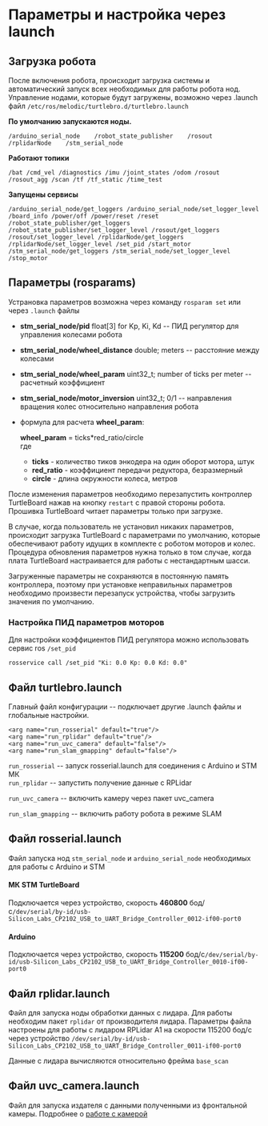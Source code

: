 # Параметры и настройка через launch

## Загрузка робота

После включения робота, происходит загрузка системы и автоматический запуск всех необходимых для работы робота нод. Управление нодами, которые будут загружены, возможно через .launch файл `/etc/ros/melodic/turtlebro.d/turtlebro.launch`

**По умолчанию запускаются ноды.**

`/arduino_serial_node   
/robot_state_publisher   
/rosout   
/rplidarNode   
/stm_serial_node`

**Работают топики**

`/bat /cmd_vel /diagnostics /imu /joint_states /odom /rosout /rosout_agg /scan /tf /tf_static /time_test`

**Запущены сервисы**

`/arduino_serial_node/get_loggers /arduino_serial_node/set_logger_level /board_info /power/off /power/reset /reset /robot_state_publisher/get_loggers /robot_state_publisher/set_logger_level /rosout/get_loggers /rosout/set_logger_level /rplidarNode/get_loggers /rplidarNode/set_logger_level /set_pid /start_motor /stm_serial_node/get_loggers /stm_serial_node/set_logger_level /stop_motor`

## Параметры \(rosparams\)

Устрановка параметров возможна через команду `rosparam set` или через `.launch` файлы

* **stm\_serial\_node/pid** float\[3\] for Kp, Ki, Kd  -- ПИД регулятор для управления колесами робота
* **stm\_serial\_node/wheel\_distance** double; meters -- расстояние между колесами
* **stm\_serial\_node/wheel\_param** uint32\_t; number of ticks per meter -- расчетный коэффициент
* **stm\_serial\_node/motor\_inversion** uint32\_t; 0/1 -- направления вращения колес относительно направления робота
* формула для расчета **wheel\_param**:

  **wheel\_param** = ticks\*red\_ratio/circle  
  где

  * **ticks** - количество тиков энкодера на один оборот мотора, штук
  * **red\_ratio** - коэффициент передачи редуктора, безразмерный
  * **circle** - длина окружности колеса, метров

После изменения параметров необходимо перезапустить контроллер TurtleBoard нажав на кнопку `restart` с правой стороны робота. Прошивка TurtleBoard читает параметры только при загрузке.

В случае, когда пользователь не установил никаких параметров, происходит загрузка TurtleBoard с параметрами по умолчанию, которые обеспечивают работу идущих в комплекте с роботом моторов и колес. Процедура обновления параметров нужна только в том случае, когда плата TurtleBoard настраивается для работы с нестандартным шасси.   
  
Загруженные параметры не сохраняются в постоянную память контроллера, поэтому при установке неправильных параметров необходимо произвести перезапуск устройства, чтобы загрузить значения по умолчанию.

### Настройка ПИД параметров моторов

Для настройки коэффициентов ПИД регулятора можно использовать сервис ros `/set_pid`

```text
rosservice call /set_pid "Ki: 0.0 Kp: 0.0 Kd: 0.0"
```

## Файл turtlebro.launch

Главный файл конфигурации -- подключает другие .launch файлы и глобальные настройки.

```text
<arg name="run_rosserial" default="true"/>
<arg name="run_rplidar" default="true"/>
<arg name="run_uvc_camera" default="false"/>
<arg name="run_slam_gmapping" default="false"/>
```

`run_rosserial` -- запуск rosserial.launch для соединения с Arduino и STM МК  
`run_rplidar` -- запустить получение данные с RPLidar

`run_uvc_camera` -- включить камеру через пакет uvc\_camera

`run_slam_gmapping` -- включить работу робота в режиме SLAM

## Файл rosserial.launch

Файл запуска нод `stm_serial_node` и `arduino_serial_node` необходимых для работы с Arduino и STM

#### МК STM TurtleBoard

Подключается через устройство, скорость **460800** бод/с`/dev/serial/by-id/usb-Silicon_Labs_CP2102_USB_to_UART_Bridge_Controller_0012-if00-port0`

#### Arduino

Подключается через устройство, скорость **115200** бод/с`/dev/serial/by-id/usb-Silicon_Labs_CP2102_USB_to_UART_Bridge_Controller_0010-if00-port0`

## Файл rplidar.launch

Файл для запуска ноды обработки данных с лидара. Для работы необходим пакет `rplidar` от производителя лидара. Параметры файла настроены для работы с лидаром RPLidar A1 на скорости 115200 бод/с через устройство `/dev/serial/by-id/usb-Silicon_Labs_CP2102_USB_to_UART_Bridge_Controller_0011-if00-port0`

Данные с лидара вычисляются относительно фрейма `base_scan`

## Файл uvc\_camera.launch

Файл для запуска издателя с данными полученными из фронтальной камеры. Подробнее о [работе с камерой](video.md#paket-uvc_camera)

